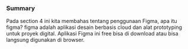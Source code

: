 ### Summary

Pada section 4 ini kita membahas tentang penggunaan Figma, apa itu figma? figma adalah aplikasi desain berbasis cloud dan alat prototyping untuk proyek digital. Aplikasi Figma ini free bisa di download atau bisa langsung digunakan di browser.
